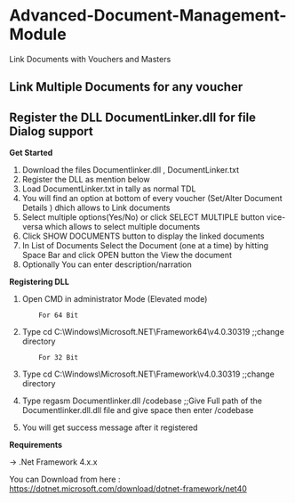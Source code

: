 # Advanced-Document-Management-Module
Link Documents with Vouchers and Masters 

## Link Multiple Documents for any voucher
## Register the DLL DocumentLinker.dll for file Dialog support

**Get Started**

1) Download the files Documentlinker.dll , DocumentLinker.txt
2) Register the DLL as mention below
3) Load DocumentLinker.txt in tally as normal TDL
4) You will find an option at bottom of every voucher (Set/Alter Document Details ) dhich allows to Link documents
5) Select multiple options(Yes/No) or click SELECT MULTIPLE button vice-versa which allows to select multiple documents
6) Click SHOW DOCUMENTS button to display the linked documents
7) In List of Documents Select the Document (one at a time) by hitting Space Bar and click OPEN button the View the document
8) Optionally You can enter description/narration 

**Registering DLL**

1) Open CMD in administrator Mode (Elevated mode)

           For 64 Bit
2) Type cd C:\Windows\Microsoft.NET\Framework64\v4.0.30319   ;;change directory

           For 32 Bit
2) Type cd C:\Windows\Microsoft.NET\Framework\v4.0.30319  ;;change directory


3) Type  regasm Documentlinker.dll /codebase   ;;Give Full path of the Documentlinker.dll.dll file and give space then enter /codebase

4) You will get success message after it registered

**Requirements**

-> .Net Framework 4.x.x 

  You can Download from here : https://dotnet.microsoft.com/download/dotnet-framework/net40
